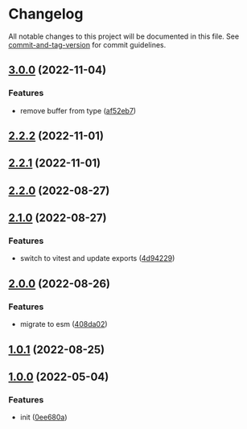 # Changelog

All notable changes to this project will be documented in this file. See [commit-and-tag-version](https://github.com/absolute-version/commit-and-tag-version) for commit guidelines.

## [3.0.0](https://github.com/Mister-Hope/bcrypt-ts/compare/v2.2.2...v3.0.0) (2022-11-04)

### Features

- remove buffer from type ([af52eb7](https://github.com/Mister-Hope/bcrypt-ts/commit/af52eb7b630c293494273e06eb0de84e6c3e4549))

## [2.2.2](https://github.com/Mister-Hope/bcrypt-ts/compare/v2.2.1...v2.2.2) (2022-11-01)

## [2.2.1](https://github.com/Mister-Hope/bcrypt-ts/compare/v2.2.0...v2.2.1) (2022-11-01)

## [2.2.0](https://github.com/Mister-Hope/bcrypt-ts/compare/v2.1.0...v2.2.0) (2022-08-27)

## [2.1.0](https://github.com/Mister-Hope/bcrypt-ts/compare/v2.0.0...v2.1.0) (2022-08-27)

### Features

- switch to vitest and update exports ([4d94229](https://github.com/Mister-Hope/bcrypt-ts/commit/4d94229b2fa748e15c4ab6af6eb681451dc2dbb8))

## [2.0.0](https://github.com/Mister-Hope/bcrypt-ts/compare/v1.0.1...v2.0.0) (2022-08-26)

### Features

- migrate to esm ([408da02](https://github.com/Mister-Hope/bcrypt-ts/commit/408da023c8a3ecaa11f552d512397298d8970859))

## [1.0.1](https://github.com/Mister-Hope/bcrypt-ts/compare/v1.0.0...v1.0.1) (2022-08-25)

## [1.0.0](https://github.com/Mister-Hope/bcrypt-ts/compare/0ee680a08ca85272f3428e9d24ac0f3db140a8ac...v1.0.0) (2022-05-04)

### Features

- init ([0ee680a](https://github.com/Mister-Hope/bcrypt-ts/commit/0ee680a08ca85272f3428e9d24ac0f3db140a8ac))
